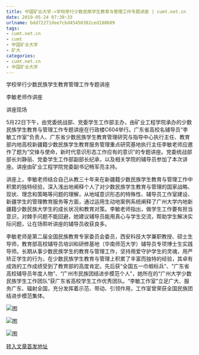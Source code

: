 ```yaml
---
title: 中国矿业大学->学校举行少数民族学生教育与管理工作专题讲座 | cumt.net.cn
date: 2019-05-24 07:39:33
urlname: bdd72271dee7cbd45450382ced188609
tags: 
- cumt.net.cn
- cumt
- 中国矿业大学
- 矿大
categories:
- cumt.net.cn
- 中国矿业大学
---
```



学校举行少数民族学生教育管理工作专题讲座

李敏老师作讲座

讲座现场

5月22日下午，由党委统战部、党委学生工作部主办，由矿业工程学院承办的少数民族学生教育与管理工作专题讲座在行政楼C604举行。广东省高校名辅导员“李敏工作室”负责人、广东省少数民族学生教育管理研究与指导中心执行主任、教育部内地高校新疆籍少数民族学生教育服务管理重点研究基地执行主任李敏老师应邀作了题为“交锋与使命，新时代意识形态工作应有的意识”的专题讲座。党委统战部部长刘静丽、党委学生工作部副部长纪承，以及相关学院的辅导员参加了本次讲座。讲座由矿业工程学院党委副书记畅军亮主持。

讲座上，李敏老师结合自己从教三十年来在新疆籍少数民族学生教育与管理工作中积累的独特经验，深入浅出地阐释个人了对少数民族学生教育与管理的国家战略、现状、理念和策略等问题的理解，从地域意识形态的特殊性、辅导员工作室建设、新疆学生的管理教育服务等方面，通过运用生动地案例系统阐释了广州大学内地新疆籍少数民族大学生的成长状况和教育对策。李敏老师指出，做学生工作要有担当意识，对棘手问题不能回避，她建议辅导员能用真心与学生交流，帮助学生解决实际问题，让在场聆听讲座的辅导员收获良多。

李敏老师是第二届全国民族教育专家委员会委员，西安科技大学兼职教授、硕士生导师，教育部高校辅导员培训和研修基地（华南师范大学）辅导员专项博士生实践导师。长期从事少数民族学生的教育与管理工作，坚持用爱守护学生的灵魂，用严矫正学生的行为，在少数民族学生教育与管理上积累了丰富而独特的经验，其卓有成效的工作成绩受到了教育部的高度肯定。先后获“全国五一巾帼标兵”、“广东省高校辅导员年度人物”、“广州市民族团结进步模范个人”，她所在的“广州大学少数民族学生工作团队”获广东省高校学生工作优秀团队。“李敏工作室”立足广大、服务广东、辐射全国，充分发挥着示范、带动、引领作用，工作室曾荣获全国民族团结进步模范集体。



![图](http://xwzx.cumt.edu.cn/_upload/article/images/a5/87/aeb79f0541c997ec522e905a363d/e47f4970-b45d-4cd1-8aae-74f2a6557bf6.jpg)

![图](http://xwzx.cumt.edu.cn/_upload/article/images/a5/87/aeb79f0541c997ec522e905a363d/4b67c10e-d508-490f-9f40-888303e7bd6b.jpg)

![图](http://xwzx.cumt.edu.cn/_upload/article/images/a5/87/aeb79f0541c997ec522e905a363d/fb86ae44-c437-4824-9386-d085e7be2287.jpg)

[转入文章首发地址](http://xwzx.cumt.edu.cn/08/63/c523a526435/page.htm)